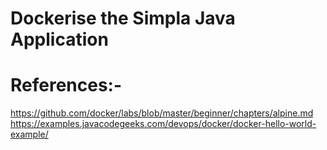 # Dockerise the Simpla Java Application

# References:-

https://github.com/docker/labs/blob/master/beginner/chapters/alpine.md
https://examples.javacodegeeks.com/devops/docker/docker-hello-world-example/